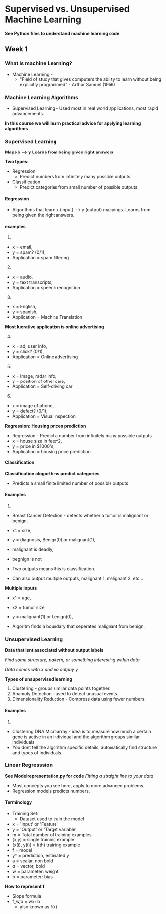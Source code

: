 # Supervised vs. Unsupervised Machine Learning

**See Python files to understand machine learning code**

## Week 1

### What is machine Learning?

- Machine Learning -
    - "Field of study that gives computers the ability to learn without being explicitly programmed" - Arthur Samuel (1959)

### Machine Learning Algorithms

- Supervised Learning - Used most in real world applications, most rapid advancements.

**In this course we will learn practical advice for applying learning algorithms**

### Supervised Learning

**Maps x --> y**
**Learns from being given right answers**

**Two types:**
- Regression
    - Predict numbers from infinitely many possible outputs.
- Classification
    - Predict categories from small number of possible outputs.

#### Regression

- Algorithms that learn x (input) --> y (output) mappings. Learns from being given the right answers.

#### examples

1. 
- x = email,
- y = spam? (0/1),
- Application = spam filtering

2. 
- x = audio,
- y = text transcripts,
- Application = speech recognition

3. 
- x = English,
- y = spanish,
- Application = Machine Translation

**Most lucrative application is online advertising**

4. 
- x = ad, user info,
- y = click? (0/1),
- Application = Online advertising

5. 
- x = Image, radar info,
- y = position of other cars,
- Application = Self-driving car

6. 
- x = image of phone,
- y = defect? (0/1),
- Application = Visual inspection


**Regression: Housing prices prediction**

- Regression - Predict a number from infinitely many possible outputs
- x = house size in feet^2,
- y = price in $1000's,
- Application = housing price prediction

#### Classification

**Classification alogorthms predict categories**
- Predicts a small finite limited number of possible outputs

#### Examples

1. 
- Breast Cancer Detection - detects whether a tumor is malignant or benign.
- x1 = size,
- y = diagnosis, Benign(0) or malignant(1),
- malignant is deadly,
- begnign is not

- Two outputs means this is classification.
- Can also output multiple outputs, malignant 1, malignant 2, etc...

**Multiple inputs**

- x1 = age,
- x2 = tumor size,
- y = malignant(1) or benign(0),

- Algoritm finds a boundary that seperates malignant from benign.

### Unsupervised Learning

**Data that isnt associated without output labels**

*Find some structure, pattern, or something interesting within data*

*Data comes with x and no outpuy y*

**Types of unsupervised learning**
1. Clustering - groups similar data points together.
2. Anamoly Detection - used to detect unusual events.
3. Dimensionality Reduction - Compress data using fewer numbers.

#### Examples

1. 
- Clustering DNA Microarray - idea is to measure how much a certain gene is active in an individual and the algorithm groups similar individuals
- You dont tell the algorithm specific details, automatically find structure and types of individuals.

### Linear Regresssion
**See Modelrepresentation.py for code**
*Fitting a straight line to your data*

- Most concepts you see here, apply to more advanced problems.
- Regression models predicts numbers.

#### Terminology

- Training Set: 
    - Dataset used to train the model
- x = 'Input' or 'Feature'
- y = 'Output' or 'Target variable'
- m = Total number of training examples
- (x,y) = single training example
- (x(i), y(i)) = I(th) training example
- f = model
- y^ = prediction, estimated y
- a = scalar, non bold
- *a* = vector, bold
- w = parameter: weight
- b = parameter: bias

**How to represent f**

- Slope formula
- f_w,b = wx+b
    - also known as f(x)